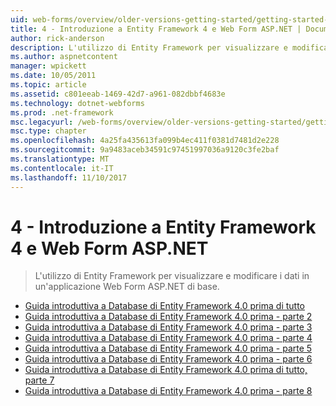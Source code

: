 ```yaml
---
uid: web-forms/overview/older-versions-getting-started/getting-started-with-ef/index
title: 4 - Introduzione a Entity Framework 4 e Web Form ASP.NET | Documenti Microsoft
author: rick-anderson
description: L'utilizzo di Entity Framework per visualizzare e modificare i dati in un'applicazione Web Form ASP.NET di base.
ms.author: aspnetcontent
manager: wpickett
ms.date: 10/05/2011
ms.topic: article
ms.assetid: c801eeab-1469-42d7-a961-082dbbf4683e
ms.technology: dotnet-webforms
ms.prod: .net-framework
msc.legacyurl: /web-forms/overview/older-versions-getting-started/getting-started-with-ef
msc.type: chapter
ms.openlocfilehash: 4a25fa435613fa099b4ec411f0381d7481d2e228
ms.sourcegitcommit: 9a9483aceb34591c97451997036a9120c3fe2baf
ms.translationtype: MT
ms.contentlocale: it-IT
ms.lasthandoff: 11/10/2017
---
```

<a name="aspnet-4---getting-started-with-entity-framework-4-and-web-forms"></a>4 - Introduzione a Entity Framework 4 e Web Form ASP.NET
====================
> L'utilizzo di Entity Framework per visualizzare e modificare i dati in un'applicazione Web Form ASP.NET di base.


- [Guida introduttiva a Database di Entity Framework 4.0 prima di tutto](the-entity-framework-and-aspnet-getting-started-part-1.md)
- [Guida introduttiva a Database di Entity Framework 4.0 prima - parte 2](the-entity-framework-and-aspnet-getting-started-part-2.md)
- [Guida introduttiva a Database di Entity Framework 4.0 prima - parte 3](the-entity-framework-and-aspnet-getting-started-part-3.md)
- [Guida introduttiva a Database di Entity Framework 4.0 prima - parte 4](the-entity-framework-and-aspnet-getting-started-part-4.md)
- [Guida introduttiva a Database di Entity Framework 4.0 prima - parte 5](the-entity-framework-and-aspnet-getting-started-part-5.md)
- [Guida introduttiva a Database di Entity Framework 4.0 prima - parte 6](the-entity-framework-and-aspnet-getting-started-part-6.md)
- [Guida introduttiva a Database di Entity Framework 4.0 prima di tutto, parte 7](the-entity-framework-and-aspnet-getting-started-part-7.md)
- [Guida introduttiva a Database di Entity Framework 4.0 prima - parte 8](the-entity-framework-and-aspnet-getting-started-part-8.md)
